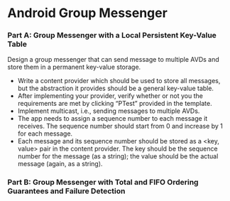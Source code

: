 # Android Group Messenger

### Part A: Group Messenger with a Local Persistent Key-Value Table

Design a group messenger that can send message to multiple AVDs and store them in a permanent key-value storage.

* Write a content provider which should be used to store all messages, but the abstraction it provides should be a general key-value table. 
* After implementing your provider, verify whether or not you the requirements are met by clicking “PTest” provided in the template.
* Implement multicast, i.e., sending messages to multiple AVDs.
* The app needs to assign a sequence number to each message it receives. The sequence number should start from 0 and increase by 1 for each message.
* Each message and its sequence number should be stored as a <key, value> pair in the content provider. The key should be the sequence number for the message (as a string); the value should be the actual message (again, as a string).

### Part B: Group Messenger with Total and FIFO Ordering Guarantees and Failure Detection

